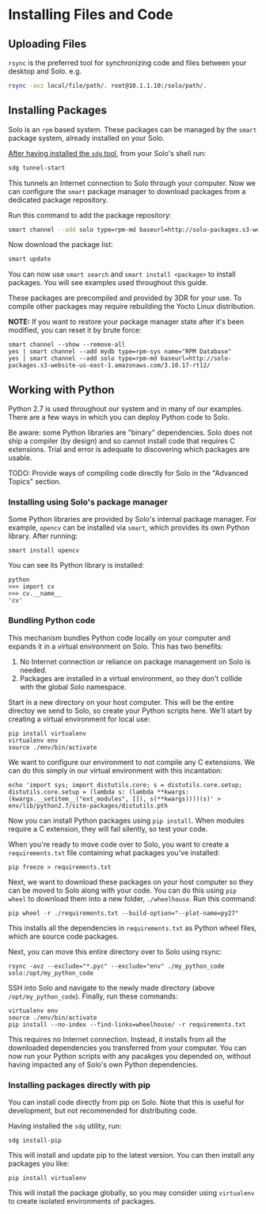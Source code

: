 # Installing Files and Code

## Uploading Files

`rsync` is the preferred tool for synchronizing code and files between your desktop and Solo. e.g.

```sh
rsync -avz local/file/path/. root@10.1.1.10:/solo/path/. 
```

## Installing Packages

Solo is an `rpm` based system. These packages can be managed by the `smart` package system, already installed on your Solo.

[After having installed the `sdg` tool](utils.html), from your Solo's shell run:

```sh
sdg tunnel-start
```

This tunnels an Internet connection to Solo through your computer. Now we can configure the `smart` package manager to download packages from a dedicated package repository.

Run this command to add the package repository:

```sh
smart channel --add solo type=rpm-md baseurl=http://solo-packages.s3-website-us-east-1.amazonaws.com/3.10.17-rt12/
```

Now download the package list:

```sh
smart update
```

You can now use `smart search` and `smart install <package>` to install packages. You will see examples used throughout this guide.

These packages are precompiled and provided by 3DR for your use. To compile other packages may require rebuilding the Yocto Linux distribution.

**NOTE:** If you want to restore your package manager state after it's been modified, you can reset it by brute force:

```
smart channel --show --remove-all
yes | smart channel --add mydb type=rpm-sys name="RPM Database" 
yes | smart channel --add solo type=rpm-md baseurl=http://solo-packages.s3-website-us-east-1.amazonaws.com/3.10.17-rt12/
```

## Working with Python

Python 2.7 is used throughout our system and in many of our examples. There are a few ways in which you can deploy Python code to Solo.

Be aware: some Python libraries are "binary" dependencies. Solo does not ship a compiler (by design) and so cannot install code that requires C extensions. Trial and error is adequate to discovering which packages are usable.

TODO: Provide ways of compiling code directly for Solo in the "Advanced Topics" section.

### Installing using Solo's package manager

Some Python libraries are provided by Solo's internal package manager. For example, `opencv` can be installed via `smart`, which provides its own Python library. After running:

```
smart install opencv
```

You can see its Python library is installed:

```
python
>>> import cv
>>> cv.__name__
'cv'
```

### Bundling Python code

This mechanism bundles Python code locally on your computer and expands it in a virtual environment on Solo. This has two benefits:

1. No Internet connection or reliance on package management on Solo is needed.
2. Packages are installed in a virtual environment, so they don't collide with the global Solo namespace.

Start in a new directory on your host computer. This will be the entire directoy we send to Solo, so create your Python scripts here. We'll start by creating a virtual environment for local use:

```
pip install virtualenv
virtualenv env
source ./env/bin/activate
```

We want to configure our environment to not compile any C extensions. We can do this simply in our virtual environment with this incantation:

```
echo 'import sys; import distutils.core; s = distutils.core.setup; distutils.core.setup = (lambda s: (lambda **kwargs: (kwargs.__setitem__("ext_modules", []), s(**kwargs))))(s)' > env/lib/python2.7/site-packages/distutils.pth
```

Now you can install Python packages using `pip install`. When modules require a C extension, they will fail silently, so test your code.

When you're ready to move code over to Solo, you want to create a `requirements.txt` file containing what packages you've installed:

```
pip freeze > requirements.txt
```

Next, we want to download these packages on your host computer so they can be moved to Solo along with your code. You can do this using `pip wheel` to download them into a new folder, `./wheelhouse`. Run this command:

```
pip wheel -r ./requirements.txt --build-option="--plat-name=py27"
```

This installs all the dependencies in `requirements.txt` as Python wheel files, which are source code packages.

Next, you can move this entire directory over to Solo using rsync:

```
rsync -avz --exclude="*.pyc" --exclude="env" ./my_python_code solo:/opt/my_python_code
```

SSH into Solo and navigate to the newly made directory (above `/opt/my_python_code`). Finally, run these commands:

```
virtualenv env
source ./env/bin/activate
pip install --no-index --find-links=wheelhouse/ -r requirements.txt
```

This requires no Internet connection. Instead, it installs from all the downloaded dependencies you transferred from your computer. You can now run your Python scripts with any pacakges you depended on, without having impacted any of Solo's own Python dependencies.


### Installing packages directly with pip

You can install code directly from pip on Solo. Note that this is useful for development, but not recommended for distributing code.

Having installed the `sdg` utility, run:

```
sdg install-pip
```

This will install and update pip to the latest version. You can then install any packages you like:

```
pip install virtualenv
```

This will install the package globally, so you may consider using `virtualenv` to create isolated environments of packages.
